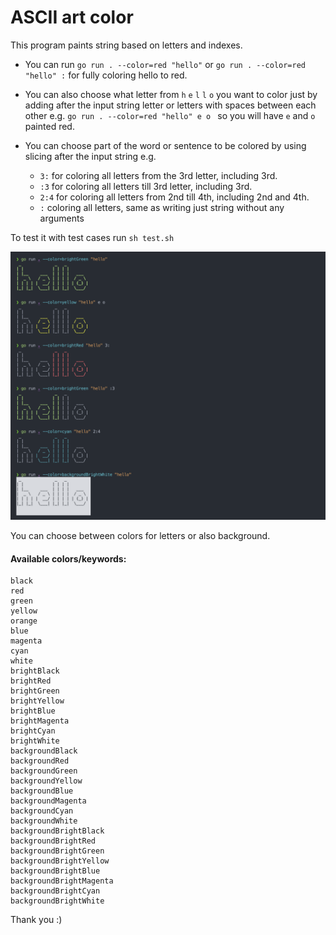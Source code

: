 # ASCII art color

This program paints string based on letters and indexes.

+ You can run `go run . --color=red "hello"` or `go run . --color=red "hello" :` for fully coloring hello to red.

+ You can also choose what letter from `h` `e` `l` `l` `o` you want to color just by adding after the input string letter or letters with spaces between each other e.g. `go run . --color=red "hello" e o ` so you will have `e` and `o` painted red. 

+ You can choose part of the word or sentence to be colored by using slicing after the input string e.g.

    + `3:` for coloring all letters from the 3rd letter, including 3rd.
    + `:3` for coloring all letters till 3rd letter, including 3rd.
    + `2:4` for coloring all letters from 2nd till 4th, including 2nd and 4th.
    + `:` coloring all letters, same as writing just string without any arguments

To test it with test cases run `sh test.sh`

![hello](/img/hello.png)

You can choose between colors for letters or also background.

#### Available colors/keywords:

```
black
red
green
yellow
orange
blue
magenta
cyan
white
brightBlack
brightRed
brightGreen
brightYellow
brightBlue
brightMagenta
brightCyan
brightWhite
backgroundBlack
backgroundRed
backgroundGreen
backgroundYellow
backgroundBlue
backgroundMagenta
backgroundCyan
backgroundWhite
backgroundBrightBlack
backgroundBrightRed
backgroundBrightGreen
backgroundBrightYellow
backgroundBrightBlue
backgroundBrightMagenta
backgroundBrightCyan
backgroundBrightWhite
```
Thank you :)
